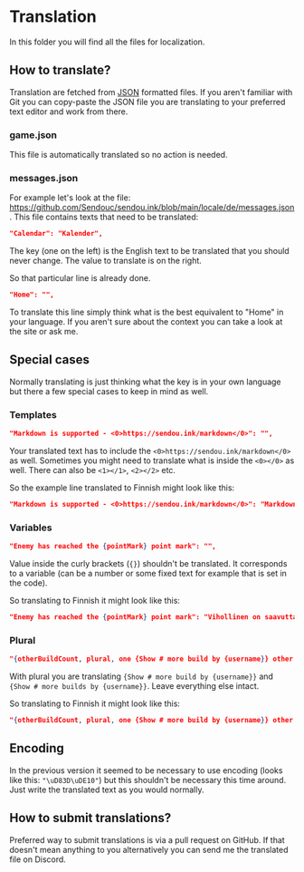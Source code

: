 # Translation

In this folder you will find all the files for localization.

## How to translate?

Translation are fetched from [JSON](https://en.wikipedia.org/wiki/JSON) formatted files. If you aren't familiar with Git you can copy-paste the JSON file you are translating to your preferred text editor and work from there.

### game.json

This file is automatically translated so no action is needed.

### messages.json

For example let's look at the file: https://github.com/Sendouc/sendou.ink/blob/main/locale/de/messages.json. This file contains texts that need to be translated:

```json
"Calendar": "Kalender",
```

The key (one on the left) is the English text to be translated that you should never change. The value to translate is on the right.

So that particular line is already done.

```json
"Home": "",
```

To translate this line simply think what is the best equivalent to "Home" in your language. If you aren't sure about the context you can take a look at the site or ask me.

## Special cases

Normally translating is just thinking what the key is in your own language but there a few special cases to keep in mind as well.

### Templates

```json
"Markdown is supported - <0>https://sendou.ink/markdown</0>": "",
```

Your translated text has to include the `<0>https://sendou.ink/markdown</0>` as well. Sometimes you might need to translate what is inside the `<0></0>` as well. There can also be `<1></1>`, `<2></2>` etc.

So the example line translated to Finnish might look like this:

```json
"Markdown is supported - <0>https://sendou.ink/markdown</0>": "Markdown-kieltä tuetaan - <0>https://sendou.ink/markdown</0>",
```

### Variables

```json
"Enemy has reached the {pointMark} point mark": "",
```

Value inside the curly brackets (`{}`) shouldn't be translated. It corresponds to a variable (can be a number or some fixed text for example that is set in the code).

So translating to Finnish it might look like this:

```json
"Enemy has reached the {pointMark} point mark": "Vihollinen on saavuttanut {pointMark} pisteen merkin",
```

### Plural

```json
"{otherBuildCount, plural, one {Show # more build by {username}} other {Show # more builds by {username}}}": "",
```

With plural you are translating `{Show # more build by {username}}` and `{Show # more builds by {username}}`. Leave everything else intact.

So translating to Finnish it might look like this:

```json
"{otherBuildCount, plural, one {Show # more build by {username}} other {Show # more builds by {username}}}": "{otherBuildCount, plural, one {Näytä # 1 asu käyttäjältä {username} lisää} other {Näytä # asua käyttäjältä {username} lisää}}}",
```

## Encoding

In the previous version it seemed to be necessary to use encoding (looks like this: `"\uD83D\uDE10"`) but this shouldn't be necessary this time around. Just write the translated text as you would normally.

## How to submit translations?

Preferred way to submit translations is via a pull request on GitHub. If that doesn't mean anything to you alternatively you can send me the translated file on Discord.

